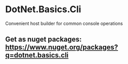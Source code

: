 # DotNet.Basics.Cli

Convenient host builder for common console operations

## Get as nuget packages: https://www.nuget.org/packages?q=dotnet.basics.cli